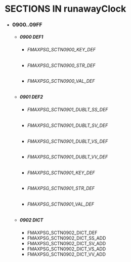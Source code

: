 # SECTIONS IN runawayClock

  * ### 0900..09FF
    * ##### 0900 DEF1
      * ###### FMAXPSG_SCTN0900_KEY_DEF
      * ###### FMAXPSG_SCTN0900_STR_DEF
      * ###### FMAXPSG_SCTN0900_VAL_DEF
    * ##### 0901 DEF2
      * ###### FMAXPSG_SCTN0901_DUBLT_SS_DEF
      * ###### FMAXPSG_SCTN0901_DUBLT_SV_DEF
      * ###### FMAXPSG_SCTN0901_DUBLT_VS_DEF
      * ###### FMAXPSG_SCTN0901_DUBLT_VV_DEF
      * ###### FMAXPSG_SCTN0901_KEY_DEF
      * ###### FMAXPSG_SCTN0901_STR_DEF
      * ###### FMAXPSG_SCTN0901_VAL_DEF
    * ##### 0902 DICT
      * FMAXPSG_SCTN0902_DICT_DEF
      * FMAXPSG_SCTN0902_DICT_SS_ADD
      * FMAXPSG_SCTN0902_DICT_SV_ADD
      * FMAXPSG_SCTN0902_DICT_VS_ADD
      * FMAXPSG_SCTN0902_DICT_VV_ADD
